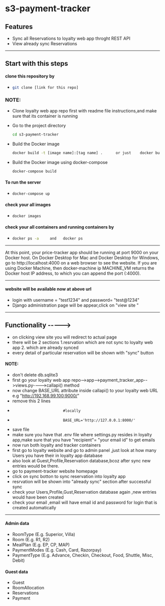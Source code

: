 # s3-payment-tracker

## Features
- Sync all Reservations to loyalty web app throght REST API
- View already sync Reservations
- -----------------------------------------------------------------------------------------
## Start with this steps

#### clone this repository by 

- ```bash
  git clone [link for this repo]
  ```
 ### NOTE: 
- Clone loyalty web app repo first with readme file instructions,and make sure that its container is running 

- Go to the project directory
  ```bash
  cd s3-payment-tracker
  ```
- Build the Docker image
  ```bash
  docker build -t [image name]:[tag name] .      or just    docker build .
  ```
- Build the Docker image using docker-compose
  ```bash
  docker-compose build
  ```
#### To run the server
-   ```bash
    docker-compose up
    ```
 #### check your all images
-   ```bash
    docker images
    ```
 #### check your all containers and running containers by
 
-   ```bash
    docker ps -a     and   docker ps
    ```
- -------------------------------------------------------------------------------

At this point, your price-tracker app should be running at port 9000 on your Docker host. On Docker Desktop for Mac and Docker Desktop for Windows, go to http://localhost:4000 on a web browser to see the website. If you are using Docker Machine, then docker-machine ip MACHINE_VM returns the Docker host IP address, to which you can append the port (<Docker-Host-IP>:4000).
  
- ---------------------------------------------------------------------------------------

#### website will be available now at above url
- login with username = "test1234" and password= "test@1234"
- Django administration page will be appear,click on "view site " 
- ----------------------------------------------------------------------------
## Functionality -----> 

 - on clicking view site you will redirect to actual page
 - there will be 2 sections 1.resrvation which are not sync to loyalty web app 2. which are already synced
 - every detail of particular reservation will be shown with "sync" button
 
 #### NOTE: 
- don't delete db.sqlite3 
- first go your loyalty web app repo-->app-->payment_tracker_app-->views.py---->callapi() method
- now change BASE_URL attribute inside callapi() to your loyalty web URL e.g "http://192.168.99.100:9000/" 
- remove this 2 lines        
-                            #locally
-                            BASE_URL='http://127.0.0.1:8000/'
- save file
- make sure you have that .env file where settings.py resides in loyalty app,make sure that you have "recipient"= "your email id" to get emails
- now run both loyalty and tracker containers
- first go to loyalty website and go to admin panel ,just look at how many Users you have their in loyalty app database
- also look at Guest,Profile,Reservation database,bcoz after sync new entries would be there.
- go to payment-tracker website homepage
- click on sync botton to sync reservation into loyalty app
- resrvation will be shown into "already sync" section after successful sync
- check your Users,Profile,Gust,Reservation database again ,new entries would have been created
- check your email ,email will have email id and password for login that is created automatically


- --------------------------------------------------------------------------


#### Admin data
- RoomType (E.g. Superior, Villa)
- Room (E.g. R1, R2)
- MealPlan  (E.g. EP, CP, MAP)
- PaymentModes (E.g. Cash, Card, Razorpay)
- PaymentType (E.g. Advance, Checkin, Checkout, Food, Shuttle, Misc, Debit)
#### Guest data
- Guest
- RoomAllocation
- Reservations
- Payment
